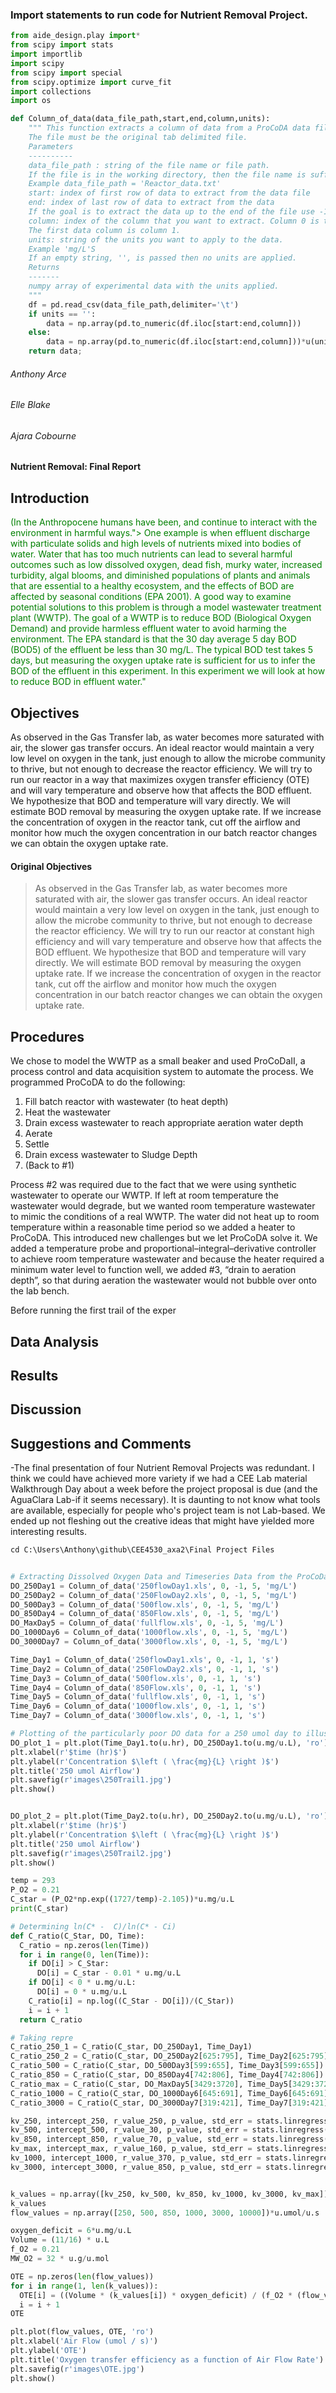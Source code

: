 ### Import statements to run code for Nutrient Removal Project.

```Python
from aide_design.play import*
from scipy import stats
import importlib
import scipy
from scipy import special
from scipy.optimize import curve_fit
import collections
import os

def Column_of_data(data_file_path,start,end,column,units):
    """ This function extracts a column of data from a ProCoDA data file.
    The file must be the original tab delimited file.
    Parameters
    ----------
    data_file_path : string of the file name or file path.
    If the file is in the working directory, then the file name is sufficient.
    Example data_file_path = 'Reactor_data.txt'
    start: index of first row of data to extract from the data file
    end: index of last row of data to extract from the data
    If the goal is to extract the data up to the end of the file use -1
    column: index of the column that you want to extract. Column 0 is time.
    The first data column is column 1.
    units: string of the units you want to apply to the data.
    Example 'mg/L'S
    If an empty string, '', is passed then no units are applied.
    Returns
    -------
    numpy array of experimental data with the units applied.
    """
    df = pd.read_csv(data_file_path,delimiter='\t')
    if units == '':
        data = np.array(pd.to_numeric(df.iloc[start:end,column]))
    else:
        data = np.array(pd.to_numeric(df.iloc[start:end,column]))*u(units)
    return data;
```

###### Anthony Arce
###### Elle Blake
###### Ajara Cobourne

#### Nutrient Removal: Final Report

## Introduction


<span style ="color:green">(In the Anthropocene humans have been, and continue to interact with the environment in harmful ways.">  One example is when effluent discharge with particulate solids and high levels of nutrients mixed into bodies of water. Water that has too much nutrients can lead to several harmful outcomes such as low dissolved oxygen, dead fish, murky water, increased turbidity, algal blooms, and diminished populations of plants and animals that are essential to a healthy ecosystem, and the effects of BOD are affected by seasonal conditions (EPA 2001). A good way to examine potential solutions to this problem is through a model wastewater treatment plant (WWTP). The goal of a WWTP is to reduce BOD (Biological Oxygen Demand) and provide harmless effluent water to avoid harming the environment. The EPA standard is that the 30 day average 5 day BOD (BOD5) of the effluent be less than 30 mg/L. The typical BOD test takes 5 days, but measuring the oxygen uptake rate is sufficient for us to infer the BOD of the effluent in this experiment. In this experiment we will look at how to reduce BOD in effluent water."</span>

## Objectives
As observed in the Gas Transfer lab, as water becomes more saturated with air, the slower gas transfer occurs. An ideal reactor would maintain a very low level on oxygen in the tank, just enough to allow the microbe community to thrive, but not enough to decrease the reactor efficiency. We will try to run our reactor in a way that maximizes oxygen transfer efficiency (OTE)  and will vary temperature and observe how that affects the BOD effluent. We hypothesize that BOD and temperature will vary directly. We will estimate BOD removal by measuring the oxygen uptake rate. If we increase the concentration of oxygen in the reactor tank, cut off the airflow and monitor how much the oxygen concentration in our batch reactor changes we can obtain the oxygen uptake rate.

#### Original Objectives

> As observed in the Gas Transfer lab, as water becomes more saturated with air, the slower gas transfer occurs. An ideal reactor would maintain a very low level on oxygen in the tank, just enough to allow the microbe community to thrive, but not enough to decrease the reactor efficiency. We will try to run our reactor at constant high efficiency and will vary temperature and observe how that affects the BOD effluent. We hypothesize that BOD and temperature will vary directly. We will estimate BOD removal by measuring the oxygen uptake rate. If we increase the concentration of oxygen in the reactor tank, cut off the airflow and monitor how much the oxygen concentration in our batch reactor changes we can obtain the oxygen uptake rate.

## Procedures

We chose to model the WWTP as a small beaker and used ProCoDaII, a process control and data acquisition system to automate the process.
We programmed ProCoDA to do the following:
1. Fill batch reactor with wastewater (to heat depth)
2. Heat the wastewater
3. Drain excess wastewater to reach appropriate aeration water depth
4. Aerate
5. Settle
6. Drain excess wastewater to Sludge Depth
7. (Back to #1)

Process #2 was required due to the fact that we were using synthetic wastewater to operate our WWTP. If left at room temperature the wastewater would degrade, but we wanted room temperature wastewater to mimic the conditions of a real WWTP. The water did not heat up to room temperature within a reasonable time period so we added a heater to ProCoDA. This introduced new challenges but we let ProCoDA solve it. We added a temperature probe and proportional–integral–derivative controller to achieve room temperature wastewater and because the heater required a minimum water level to function well, we added #3, “drain to aeration depth”, so that during aeration the wastewater would not bubble over onto the lab bench.

Before running the first trail of the exper


## Data Analysis
## Results
## Discussion
## Suggestions and Comments
-The final presentation of four Nutrient Removal Projects was redundant. I think we could have achieved more variety if we had a CEE Lab material Walkthrough Day about a week before the project proposal is due (and the AguaClara Lab-if it seems necessary). It is daunting to not know what tools are available, especially for people who's project team is not Lab-based. We ended up not fleshing out the creative ideas that might have yielded more interesting results.
```Python
cd C:\Users\Anthony\github\CEE4530_axa2\Final Project Files


# Extracting Dissolved Oxygen Data and Timeseries Data from the ProCoDa files
DO_250Day1 = Column_of_data('250flowDay1.xls', 0, -1, 5, 'mg/L')
DO_250Day2 = Column_of_data('250FlowDay2.xls', 0, -1, 5, 'mg/L')
DO_500Day3 = Column_of_data('500flow.xls', 0, -1, 5, 'mg/L')
DO_850Day4 = Column_of_data('850Flow.xls', 0, -1, 5, 'mg/L')
DO_MaxDay5 = Column_of_data('fullflow.xls', 0, -1, 5, 'mg/L')
DO_1000Day6 = Column_of_data('1000flow.xls', 0, -1, 5, 'mg/L')
DO_3000Day7 = Column_of_data('3000flow.xls', 0, -1, 5, 'mg/L')

Time_Day1 = Column_of_data('250flowDay1.xls', 0, -1, 1, 's')
Time_Day2 = Column_of_data('250FlowDay2.xls', 0, -1, 1, 's')
Time_Day3 = Column_of_data('500flow.xls', 0, -1, 1, 's')
Time_Day4 = Column_of_data('850Flow.xls', 0, -1, 1, 's')
Time_Day5 = Column_of_data('fullflow.xls', 0, -1, 1, 's')
Time_Day6 = Column_of_data('1000flow.xls', 0, -1, 1, 's')
Time_Day7 = Column_of_data('3000flow.xls', 0, -1, 1, 's')

# Plotting of the particularly poor DO data for a 250 umol day to illustrate error.
DO_plot_1 = plt.plot(Time_Day1.to(u.hr), DO_250Day1.to(u.mg/u.L), 'ro')
plt.xlabel(r'$time (hr)$')
plt.ylabel(r'Concentration $\left ( \frac{mg}{L} \right )$')
plt.title('250 umol Airflow')
plt.savefig(r'images\250Trail1.jpg')
plt.show()


DO_plot_2 = plt.plot(Time_Day2.to(u.hr), DO_250Day2.to(u.mg/u.L), 'ro')
plt.xlabel(r'$time (hr)$')
plt.ylabel(r'Concentration $\left ( \frac{mg}{L} \right )$')
plt.title('250 umol Airflow')
plt.savefig(r'images\250Trail2.jpg')
plt.show()

temp = 293
P_O2 = 0.21
C_star = (P_O2*np.exp((1727/temp)-2.105))*u.mg/u.L
print(C_star)

# Determining ln(C* -  C)/ln(C* - Ci)
def C_ratio(C_Star, DO, Time):
  C_ratio = np.zeros(len(Time))
  for i in range(0, len(Time)):
    if DO[i] > C_Star:
      DO[i] = C_star - 0.01 * u.mg/u.L
    if DO[i] < 0 * u.mg/u.L:
      DO[i] = 0 * u.mg/u.L
    C_ratio[i] = np.log((C_Star - DO[i])/(C_Star))
    i = i + 1
  return C_ratio

# Taking repre
C_ratio_250_1 = C_ratio(C_star, DO_250Day1, Time_Day1)
C_ratio_250_2 = C_ratio(C_star, DO_250Day2[625:795], Time_Day2[625:795])
C_ratio_500 = C_ratio(C_star, DO_500Day3[599:655], Time_Day3[599:655])
C_ratio_850 = C_ratio(C_star, DO_850Day4[742:806], Time_Day4[742:806])
C_ratio_max = C_ratio(C_star, DO_MaxDay5[3429:3720], Time_Day5[3429:3720])
C_ratio_1000 = C_ratio(C_star, DO_1000Day6[645:691], Time_Day6[645:691])
C_ratio_3000 = C_ratio(C_star, DO_3000Day7[319:421], Time_Day7[319:421])

kv_250, intercept_250, r_value_250, p_value, std_err = stats.linregress(Time_Day2[625:795], C_ratio_250_2)
kv_500, intercept_500, r_value_30, p_value, std_err = stats.linregress(Time_Day3[599:655], C_ratio_500)
kv_850, intercept_850, r_value_70, p_value, std_err = stats.linregress(Time_Day4[742:806], C_ratio_850)
kv_max, intercept_max, r_value_160, p_value, std_err = stats.linregress(Time_Day5[3429:3720], C_ratio_max)
kv_1000, intercept_1000, r_value_370, p_value, std_err = stats.linregress(Time_Day6[645:691], C_ratio_1000)
kv_3000, intercept_3000, r_value_850, p_value, std_err = stats.linregress(Time_Day7[319:421], C_ratio_3000)


k_values = np.array([kv_250, kv_500, kv_850, kv_1000, kv_3000, kv_max])*-1/u.s
k_values
flow_values = np.array([250, 500, 850, 1000, 3000, 10000])*u.umol/u.s

oxygen_deficit = 6*u.mg/u.L
Volume = (11/16) * u.L
f_O2 = 0.21
MW_O2 = 32 * u.g/u.mol

OTE = np.zeros(len(flow_values))
for i in range(1, len(k_values)):
  OTE[i] = ((Volume * (k_values[i]) * oxygen_deficit) / (f_O2 * (flow_values[i]) * MW_O2))
  i = i + 1
OTE

plt.plot(flow_values, OTE, 'ro')
plt.xlabel('Air Flow (umol / s)')
plt.ylabel('OTE')
plt.title('Oxygen transfer efficiency as a function of Air Flow Rate')
plt.savefig(r'images\OTE.jpg')
plt.show()

```
